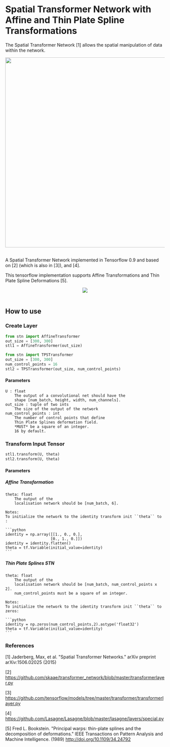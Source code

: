 # Spatial Transformer Network with Affine and Thin Plate Spline Transformations

The Spatial Transformer Network [1] allows the spatial manipulation of data within the network.

<div align="center">
  <img width="600px" src="http://i.imgur.com/ExGDVul.png"><br><br>
</div>

A Spatial Transformer Network implemented in Tensorflow 0.9 and based on [2] \(which is also in [3]\), and [4].

This tensorflow implementation supports Affine Transformations and Thin Plate Spline Deformations [5].


<div align="center">
  <img src="http://i.imgur.com/gfqLV3f.png"><br><br>
</div>

## How to use

### Create Layer

```python
from stn import AffineTransformer
out_size = [300, 300]
stl1 = AffineTransformer(out_size)
```

```python
from stn import TPSTransformer
out_size = [300, 300]
num_control_points = 16 
stl2 = TPSTransformer(out_size, num_control_points)
```

#### Parameters
    U : float 
        The output of a convolutional net should have the
        shape [num_batch, height, width, num_channels]. 
    out_size : tuple of two ints
        The size of the output of the network
    num_control_points : int
        The number of control points that define 
        Thin Plate Splines deformation field. 
        *MUST* be a square of an integer. 
        16 by default.

### Transform Input Tensor

```python
stl1.transform(U, theta)
stl2.transform(U, theta)
```

#### Parameters
##### Affine Transformation
    theta: float   
        The output of the
        localisation network should be [num_batch, 6].

    Notes:
    To initialize the network to the identity transform init ``theta`` to :
    
    ```python
    identity = np.array([[1., 0., 0.],
                        [0., 1., 0.]]) 
    identity = identity.flatten()
    theta = tf.Variable(initial_value=identity)
    ```        

##### Thin Plate Splines STN
    theta: float   
        The output of the
        localisation network should be [num_batch, num_control_points x 2].
        num_control_points must be a square of an integer.
        
    Notes:
    To initialize the network to the identity transform init ``theta`` to zeros:

    ```python
    identity = np.zeros(num_control_points,2).astype('float32')
    theta = tf.Variable(initial_value=identity)
    ```        

### References

[1] Jaderberg, Max, et al. "Spatial Transformer Networks." 
    arXiv preprint arXiv:1506.02025 (2015)

[2] https://github.com/skaae/transformer_network/blob/master/transformerlayer.py

[3] https://github.com/tensorflow/models/tree/master/transformer/transformerlayer.py

[4] https://github.com/Lasagne/Lasagne/blob/master/lasagne/layers/special.py

[5] Fred L. Bookstein. "Principal warps: thin-plate splines and the decomposition of deformations."
    IEEE Transactions on Pattern Analysis and Machine Intelligence. (1989)
    http://doi.org/10.1109/34.24792

